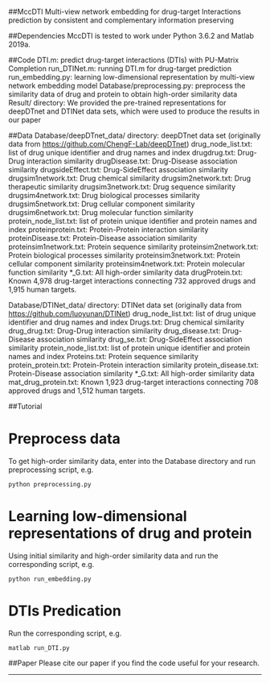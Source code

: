 ##MccDTI
Multi-view network embedding for drug-target Interactions prediction by consistent and complementary information preserving

##Dependencies
MccDTI is tested to work under Python 3.6.2 and Matlab 2019a.

##Code
DTI.m: predict drug-target interactions (DTIs) with PU-Matrix Completion
run_DTINet.m: running DTI.m for drug-target prediction
run_embedding.py: learning low-dimensional representation by multi-view network embedding model
Database/preprocessing.py: preprocess the similarity data of drug and protein to obtain high-order similarity data
Result/ directory: We provided the pre-trained representations for deepDTnet and DTINet data sets, which were used to produce the results in our paper

##Data
Database/deepDTnet_data/ directory: deepDTnet data set (originally data from https://github.com/ChengF-Lab/deepDTnet)
drug_node_list.txt: list of drug unique identifier and drug names and index
drugdrug.txt: Drug-Drug interaction similarity
drugDisease.txt: Drug-Disease association similarity
drugsideEffect.txt: Drug-SideEffect association similarity
drugsim1network.txt: Drug chemical similarity
drugsim2network.txt: Drug therapeutic similarity
drugsim3network.txt: Drug sequence similarity
drugsim4network.txt: Drug biological processes similarity
drugsim5network.txt: Drug cellular component similarity
drugsim6network.txt: Drug molecular function similarity
protein_node_list.txt: list of protein unique identifier and protein names and index
proteinprotein.txt: Protein-Protein interaction similarity
proteinDisease.txt: Protein-Disease association similarity
proteinsim1network.txt: Protein sequence similarity
proteinsim2network.txt: Protein biological processes similarity
proteinsim3network.txt: Protein cellular component similarity
proteinsim4network.txt: Protein molecular function similarity
*_G.txt: All high-order similarity data
drugProtein.txt: Known 4,978 drug-target interactions connecting 732 approved drugs and 1,915 human targets.

Database/DTINet_data/ directory: DTINet data set (originally data from https://github.com/luoyunan/DTINet)
drug_node_list.txt: list of drug unique identifier and drug names and index
Drugs.txt: Drug chemical similarity
drug_drug.txt: Drug-Drug interaction similarity
drug_disease.txt: Drug-Disease association similarity
drug_se.txt: Drug-SideEffect association similarity
protein_node_list.txt: list of protein unique identifier and protein names and index
Proteins.txt: Protein sequence similarity
protein_protein.txt: Protein-Protein interaction similarity
protein_disease.txt: Protein-Disease association similarity
*_G.txt: All high-order similarity data
mat_drug_protein.txt: Known 1,923 drug-target interactions connecting 708 approved drugs and 1,512 human targets.

##Tutorial
# Preprocess data
To get high-order similarity data, enter into the Database directory and run preprocessing script, e.g.
```
python preprocessing.py
```

# Learning low-dimensional representations of drug and protein
Using initial similarity and high-order similarity data and run the corresponding script, e.g.

```
python run_embedding.py
```

# DTIs Predication
Run the corresponding script, e.g.

```
matlab run_DTI.py
```

##Paper
Please cite our paper if you find the code useful for your research.
***
